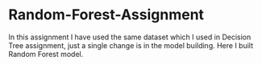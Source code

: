 # Random-Forest-Assignment
In this assignment I have used the same dataset which I used in Decision Tree assignment, just a single change is in the model building. Here I built Random Forest model.
